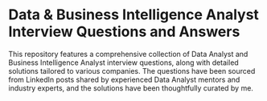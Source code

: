 # Data & Business Intelligence Analyst Interview Questions and Answers
This repository features a comprehensive collection of Data Analyst and Business Intelligence Analyst interview questions, along with detailed solutions tailored to various companies. The questions have been sourced from LinkedIn posts shared by experienced Data Analyst mentors and industry experts, and the solutions have been thoughtfully curated by me.
